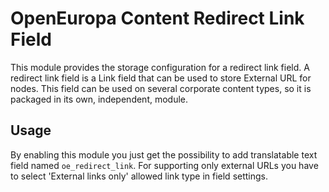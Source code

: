 # OpenEuropa Content Redirect Link Field

This module provides the storage configuration for a redirect link field. A redirect link field is a Link field
that can be used to store External URL for nodes. This field can be used on several corporate
content types, so it is packaged in its own, independent, module.

## Usage

By enabling this module you just get the possibility to add translatable text field named
`oe_redirect_link`.
For supporting only external URLs you have to select 'External links only' allowed link type in field settings.
